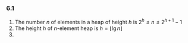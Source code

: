### 6.1
1. The number $n$ of elements in a heap of height $h$ is     $2^h\leq{n}\leq{2^{h+1}-1}$ 
2. The height $h$ of $n$-element heap is    $h=\lfloor{\lg{n}}\rfloor$
3. 